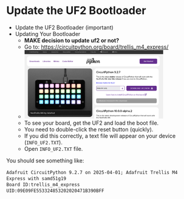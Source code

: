 # Update the UF2 Bootloader

- Update the UF2 Bootloader (important)
- Updating Your Bootloader
  - **MAKE decision to update uf2 or not?**
  - Go to: https://circuitpython.org/board/trellis_m4_express/
  - <img src="images/neoTrellis.uf2.file.download.page.png" width="80%" />
  - To see your board, get the UF2 and load the boot file.
  - You need to double-click the reset button (quickly).
  - If you did this correctly, a text file will appear on your device (`INFO_UF2.TXT`).
  - Open `INFO_UF2.TXT` file.

You should see something like:
 ```
Adafruit CircuitPython 9.2.7 on 2025-04-01; Adafruit Trellis M4 Express with samd51g19
Board ID:trellis_m4_express
UID:09E09FE553324853202020471B390BFF
```

